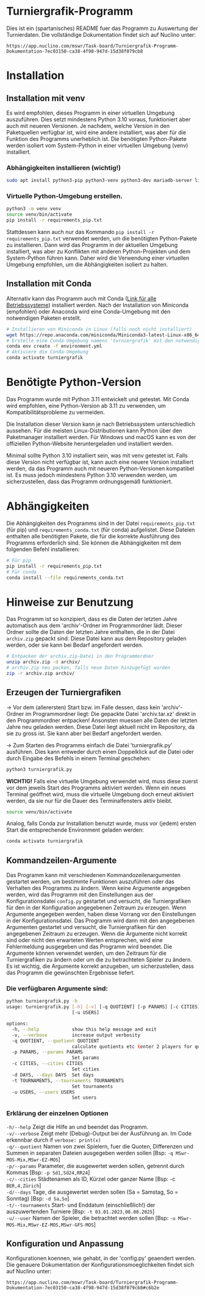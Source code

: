 # Turniergrafik-Programm
Dies ist ein (spartanisches) README fuer das Programm zu Auswertung
der Turnierdaten. Die vollständige Dokumentation findet sich auf Nuclino unter:
```link
https://app.nuclino.com/mswr/Task-board/Turniergrafik-Programm-Dokumentation-7ec03150-ca38-4f98-947d-15d38f079cb8
```

# Installation

## Installation mit venv
Es wird empfohlen, dieses Programm in einer virtuellen Umgebung auszuführen. Dies setzt mindestens Python 3.10 voraus, funktioniert aber auch mit neueren Versionen. Je nachdem, welche Version in den Paketquellen verfügbar ist, wird eine andere installiert, was aber für die Funktion des Programms unerheblich ist. Die benötigten Python-Pakete werden isoliert vom System-Python in einer virtuellen Umgebung (venv) installiert.

### Abhängigkeiten installieren (wichtig!)
```bash
sudo apt install python3-pip python3-venv python3-dev mariadb-server libmariadb-dev
```

### Virtuelle Python-Umgebung erstellen.
```bash
python3 -m venv venv
source venv/bin/activate
pip install -r requirements_pip.txt
```

Stattdessen kann auch nur das Kommando `pip install -r requirements_pip.txt`
verwendet werden, um die benötigten Python-Pakete zu installieren.
Dann wird das Programm in der aktuellen Umgebung installiert, was aber
zu Konflikten mit anderen Python-Projekten und dem System-Python
führen kann. Daher wird die Verwendung einer virtuellen Umgebung
empfohlen, um die Abhängigkeiten isoliert zu halten.

## Installation mit Conda

Alternativ kann das Programm auch mit Conda ([Link für alle Betriebssysteme](https://www.anaconda.com/docs/getting-started/miniconda/install)) installiert werden.
Nach der Installation von Miniconda (empfohlen) oder Anaconda wird eine Conda-Umgebung mit den notwendigen Paketen erstellt.

```bash
# Installieren von Miniconda in Linux (falls noch nicht installiert)
wget https://repo.anaconda.com/miniconda/Miniconda3-latest-Linux-x86_64.sh | bash
# Erstelle eine Conda-Umgebung namens 'turniergrafik' mit den notwendigen Paketen
conda env create -f environment.yml
# Aktiviere die Conda-Umgebung
conda activate turniergrafik
```

# Benötigte Python-Version
Das Programm wurde mit Python 3.11 entwickelt und getestet. Mit Conda wird empfohlen,
eine Python-Version ab 3.11 zu verwenden, um Kompatibilitätsprobleme zu vermeiden.

Die Installation dieser Version kann je nach Betriebssystem unterschiedlich
aussehen. Für die meisten Linux-Distributionen kann Python über den
Paketmanager installiert werden. Für Windows und macOS kann es
von der offiziellen Python-Website heruntergeladen und installiert werden.

Minimal sollte Python 3.10 installiert sein, was mit venv getestet ist.
Falls diese Version nicht verfügbar ist, kann auch eine neuere Version
installiert werden, da das Programm auch mit neueren Python-Versionen
kompatibel ist. Es muss jedoch mindestens Python 3.10 verwenden werden,
um sicherzustellen, dass das Programm ordnungsgemäß funktioniert.

# Abhängigkeiten
Die Abhängigkeiten des Programms sind in der Datei `requirements_pip.txt`
(für pip) und `requirements_conda.txt` (für conda) aufgelistet.
Diese Dateien enthalten alle benötigten Pakete, die für die korrekte
Ausführung des Programms erforderlich sind. Sie können die Abhängigkeiten
mit dem folgenden Befehl installieren:

```bash
# Für pip
pip install -r requirements_pip.txt
# Für conda
conda install --file requirements_conda.txt
```

# Hinweise zur Benutzung
Das Programm ist so konzipiert, dass es die Daten der letzten Jahre
automatisch aus dem 'archiv'-Ordner im Programmordner lädt. Dieser Ordner
sollte die Daten der letzten Jahre enthalten, die in der Datei
`archiv.zip` gepackt sind. Diese Datei kann aus dem Repository
geladen werden, oder sie kann bei Bedarf angefordert werden.

```bash
# Entpacken der archiv.zip-Datei in den Programmordner
unzip archiv.zip -d archiv/
# archiv.zip neu packen, falls neue Daten hinzugefügt wurden
zip -r archiv.zip archiv/
```

## Erzeugen der Turniergrafiken
-> Vor dem (allerersten) Start bzw. im Falle dessen, dass kein 'archiv'-Ordner
   im Programmordner liegt: Die gepackte Datei 'archiv.tar.xz' direkt in den
   Programmordner entpacken! Ansonsten muessen alle Daten der letzten Jahre
   neu geladen werden. Diese Datei liegt aktuell nicht im Repository, da sie
   zu gross ist. Sie kann aber bei Bedarf angefordert werden.

-> Zum Starten des Programms einfach die Datei 'turniergrafik.py' ausführen.
   Dies kann entweder durch einen Doppelklick auf die Datei oder durch
   Eingabe des Befehls in einem Terminal geschehen:

```bash
python3 turniergrafik.py
```

**WICHTIG!** Falls eine virtuelle Umgebung verwendet wird, muss diese
zuerst vor dem jeweils Start des Programms aktiviert werden.
Wenn ein neues Terminal geöffnet wird, muss die virtuelle Umgebung
doch erneut aktiviert werden, da sie nur für die Dauer des Terminalfensters aktiv bleibt.

```bash
source venv/bin/activate
```
Analog, falls Conda zur Installation benutzt wurde, muss vor (jedem)
ersten Start die entsprechende Environment geladen werden:

```bash
conda activate turniergrafik
```

## Kommandzeilen-Argumente
Das Programm kann mit verschiedenen Kommandozeilenargumenten gestartet werden,
um bestimmte Funktionen auszuführen oder das Verhalten des Programms zu ändern.
Wenn keine Argumente angegeben werden, wird das Programm mit den Einstellungen
aus der Konfigurationsdatei `config.py` gestartet und versucht, die
Turniergrafiken für den in der Konfiguration angegebenen Zeitraum zu erzeugen.
Wenn Argumente angegeben werden, haben diese Vorrang vor den
Einstellungen in der Konfigurationsdatei. Das Programm wird dann mit den
angegebenen Argumenten gestartet und versucht, die Turniergrafiken
für den angegebenen Zeitraum zu erzeugen. Wenn die Argumente nicht korrekt
sind oder nicht den erwarteten Werten entsprechen, wird eine Fehlermeldung
ausgegeben und das Programm wird beendet. Die Argumente können verwendet werden,
um den Zeitraum für die Turniergrafiken zu ändern oder um die zu betrachteten
Spieler zu ändern. Es ist wichtig, die Argumente korrekt anzugeben,
um sicherzustellen, dass das Programm die gewünschten Ergebnisse liefert.

### Die verfügbaren Argumente sind:
```bash
python turniergrafik.py -h
usage: turniergrafik.py [-h] [-v] [-q QUOTIENT] [-p PARAMS] [-c CITIES] [-d DAYS] [-t TOURNAMENTS]
                        [-u USERS]

options:
  -h, --help            show this help message and exit
  -v, --verbose         increase output verbosity
  -q QUOTIENT, --quotient QUOTIENT
                        calculate quotients etc (enter 2 players for quotient calculation)
  -p PARAMS, --params PARAMS
                        Set params
  -c CITIES, --cities CITIES
                        Set cities
  -d DAYS, --days DAYS  Set days
  -t TOURNAMENTS, --tournaments TOURNAMENTS
                        Set tournaments
  -u USERS, --users USERS
                        Set users
```

### Erklärung der einzelnen Optionen

```-h/--help``` Zeigt die Hilfe an und beendet das Programm.<br/>
```-v/--verbose``` Zeigt mehr (Debug)-Output bei der Ausführung an. Im Code erkennbar durch if ```verbose: print(x)```<br/>
```-q/--quotient``` Namen von zwei Spielern, fuer die Quoten, Differenzen und Summen in separaten Dateien ausgegeben werden sollen [Bsp: ```-q MSwr-MOS-Mix,MSwr-EZ-MOS```]<br/>
```-p/--params``` Parameter, die ausgewertet werden sollen, getrennt durch Kommas [Bsp: ```-p Sd1,Sd24,RR24```]<br/>
```-c/--cities``` Städtenamen als ID, Kürzel oder ganzer Name [Bsp: -c ```BER,4,Zürich```]<br/>
```-d/--days``` Tage, die ausgewertet werden sollen (Sa = Samstag, So = Sonntag) [Bsp: ```-d Sa,So```]<br/>
```-t/--tournaments``` Start- und Enddatum (einschließlich!) der auszuwertenden Turniere [Bsp: ```-t 03.01.2023,08.08.2025```]<br/>
```-u/--user``` Namen der Spieler, die betrachtet werden sollen [Bsp: ```-u MSwr-MOS-Mix,MSwr-EZ-MOS,MSwr-GFS-MOS```]<br/>


## Konfiguration und Anpassung
Konfigurationen koennen, wie gehabt, in der 'config.py' geaendert werden.
Die genauere Dokumentation der Konfigurationsmoeglichkeiten
findet sich auf Nuclino unter:
```link
https://app.nuclino.com/mswr/Task-board/Turniergrafik-Programm-Dokumentation-7ec03150-ca38-4f98-947d-15d38f079cb8#c6b2e
```
